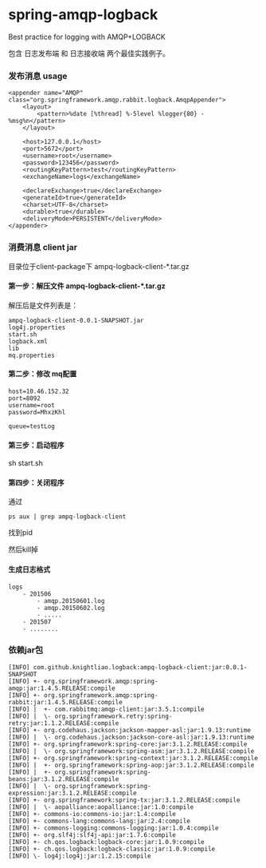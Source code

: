 # spring-amqp-logback
Best practice for logging with AMQP+LOGBACK 

包含 日志发布端 和 日志接收端 两个最佳实践例子。

### 发布消息 usage

    <appender name="AMQP" class="org.springframework.amqp.rabbit.logback.AmqpAppender">
        <layout>
            <pattern>%date [%thread] %-5level %logger{80} - %msg%n</pattern>
        </layout>

        <host>127.0.0.1</host>
        <port>5672</port>
        <username>root</username>
        <password>123456</password>
        <routingKeyPattern>test</routingKeyPattern>
        <exchangeName>logs</exchangeName>

        <declareExchange>true</declareExchange>
        <generateId>true</generateId>
        <charset>UTF-8</charset>
        <durable>true</durable>
        <deliveryMode>PERSISTENT</deliveryMode>
    </appender>

### 消费消息 client jar 

目录位于client-package下 ampq-logback-client-*.tar.gz

#### 第一步：解压文件 ampq-logback-client-*.tar.gz

解压后是文件列表是：

    ampq-logback-client-0.0.1-SNAPSHOT.jar    
    log4j.properties                          
    start.sh
    logback.xml
    lib                                       
    mq.properties
    
#### 第二步：修改 mq配置

    host=10.46.152.32
    port=8092
    username=root
    password=MhxzKhl
    
    queue=testLog

#### 第三步：启动程序

sh start.sh

#### 第四步：关闭程序

通过  

    ps aux | grep ampq-logback-client

找到pid

然后kill掉

#### 生成日志格式
    
    logs
        - 201506
            - amqp.20150601.log
            - amqp.20150602.log
            - .....
        - 201507
        - ........
            

### 依赖jar包

    [INFO] com.github.knightliao.logback:ampq-logback-client:jar:0.0.1-SNAPSHOT
    [INFO] +- org.springframework.amqp:spring-amqp:jar:1.4.5.RELEASE:compile
    [INFO] +- org.springframework.amqp:spring-rabbit:jar:1.4.5.RELEASE:compile
    [INFO] |  +- com.rabbitmq:amqp-client:jar:3.5.1:compile
    [INFO] |  \- org.springframework.retry:spring-retry:jar:1.1.2.RELEASE:compile
    [INFO] +- org.codehaus.jackson:jackson-mapper-asl:jar:1.9.13:runtime
    [INFO] |  \- org.codehaus.jackson:jackson-core-asl:jar:1.9.13:runtime
    [INFO] +- org.springframework:spring-core:jar:3.1.2.RELEASE:compile
    [INFO] |  \- org.springframework:spring-asm:jar:3.1.2.RELEASE:compile
    [INFO] +- org.springframework:spring-context:jar:3.1.2.RELEASE:compile
    [INFO] |  +- org.springframework:spring-aop:jar:3.1.2.RELEASE:compile
    [INFO] |  +- org.springframework:spring-beans:jar:3.1.2.RELEASE:compile
    [INFO] |  \- org.springframework:spring-expression:jar:3.1.2.RELEASE:compile
    [INFO] +- org.springframework:spring-tx:jar:3.1.2.RELEASE:compile
    [INFO] |  \- aopalliance:aopalliance:jar:1.0:compile
    [INFO] +- commons-io:commons-io:jar:1.4:compile
    [INFO] +- commons-lang:commons-lang:jar:2.4:compile
    [INFO] +- commons-logging:commons-logging:jar:1.0.4:compile
    [INFO] +- org.slf4j:slf4j-api:jar:1.7.6:compile
    [INFO] +- ch.qos.logback:logback-core:jar:1.0.9:compile
    [INFO] +- ch.qos.logback:logback-classic:jar:1.0.9:compile
    [INFO] \- log4j:log4j:jar:1.2.15:compile